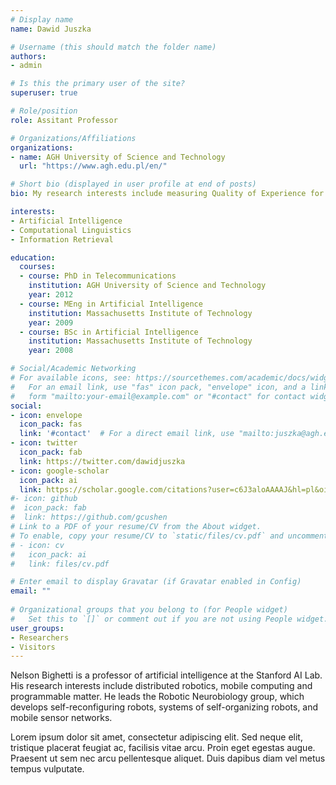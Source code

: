 ```yaml
---
# Display name
name: Dawid Juszka

# Username (this should match the folder name)
authors:
- admin

# Is this the primary user of the site?
superuser: true

# Role/position
role: Assitant Professor

# Organizations/Affiliations
organizations:
- name: AGH University of Science and Technology
  url: "https://www.agh.edu.pl/en/"

# Short bio (displayed in user profile at end of posts)
bio: My research interests include measuring Quality of Experience for multimedia and modelling of legal knowledge.

interests:
- Artificial Intelligence
- Computational Linguistics
- Information Retrieval

education:
  courses:
  - course: PhD in Telecommunications
    institution: AGH University of Science and Technology
    year: 2012
  - course: MEng in Artificial Intelligence
    institution: Massachusetts Institute of Technology
    year: 2009
  - course: BSc in Artificial Intelligence
    institution: Massachusetts Institute of Technology
    year: 2008

# Social/Academic Networking
# For available icons, see: https://sourcethemes.com/academic/docs/widgets/#icons
#   For an email link, use "fas" icon pack, "envelope" icon, and a link in the
#   form "mailto:your-email@example.com" or "#contact" for contact widget.
social:
- icon: envelope
  icon_pack: fas
  link: '#contact'  # For a direct email link, use "mailto:juszka@agh.edu.pl".
- icon: twitter
  icon_pack: fab
  link: https://twitter.com/dawidjuszka
- icon: google-scholar
  icon_pack: ai
  link: https://scholar.google.com/citations?user=c6J3aloAAAAJ&hl=pl&oi=ao
#- icon: github
#  icon_pack: fab
#  link: https://github.com/gcushen
# Link to a PDF of your resume/CV from the About widget.
# To enable, copy your resume/CV to `static/files/cv.pdf` and uncomment the lines below.  
# - icon: cv
#   icon_pack: ai
#   link: files/cv.pdf

# Enter email to display Gravatar (if Gravatar enabled in Config)
email: ""
  
# Organizational groups that you belong to (for People widget)
#   Set this to `[]` or comment out if you are not using People widget.  
user_groups:
- Researchers
- Visitors
---
```


Nelson Bighetti is a professor of artificial intelligence at the Stanford AI Lab. His research interests include distributed robotics, mobile computing and programmable matter. He leads the Robotic Neurobiology group, which develops self-reconfiguring robots, systems of self-organizing robots, and mobile sensor networks.

Lorem ipsum dolor sit amet, consectetur adipiscing elit. Sed neque elit, tristique placerat feugiat ac, facilisis vitae arcu. Proin eget egestas augue. Praesent ut sem nec arcu pellentesque aliquet. Duis dapibus diam vel metus tempus vulputate. 
